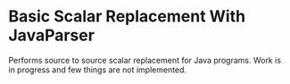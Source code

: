 # Basic Scalar Replacement With JavaParser
Performs source to source scalar replacement for Java programs. Work is in progress and few things are not implemented.
